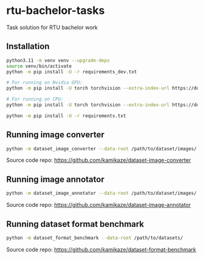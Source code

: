# rtu-bachelor-tasks
Task solution for RTU bachelor work

## Installation

```bash
python3.11 -m venv venv --upgrade-deps
source venv/bin/activate
python -m pip install -U -r requirements_dev.txt

# For running on Nvidia GPU:
python -m pip install -U torch torchvision --extra-index-url https://download.pytorch.org/whl/cu118

# For running on CPU:
python -m pip install -U torch torchvision --extra-index-url https://download.pytorch.org/whl/cpu

python -m pip install -U -r requirements.txt
```

## Running image converter
```bash
python -m dataset_image_converter --data-root /path/to/dataset/images/
```
Source code repo: https://github.com/kamikaze/dataset-image-converter

## Running image annotator
```bash
python -m dataset_image_annotator --data-root /path/to/dataset/images/
```
Source code repo: https://github.com/kamikaze/dataset-image-annotator

## Running dataset format benchmark
```bash
python -m dataset_format_benchmark --data-root /path/to/datasets/
```
Source code repo: https://github.com/kamikaze/dataset-format-benchmark